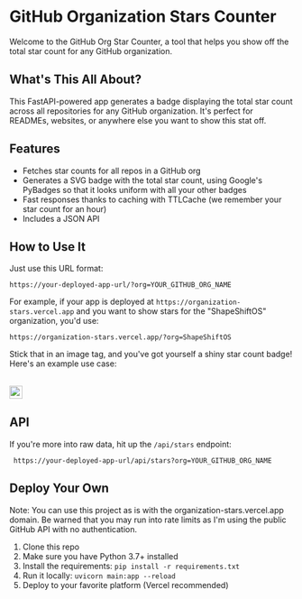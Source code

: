 # GitHub Organization Stars Counter

Welcome to the GitHub Org Star Counter, a tool that helps you show off the total star count for any GitHub organization. 

## What's This All About? 

This FastAPI-powered app generates a badge displaying the total star count across all repositories for any GitHub organization. It's perfect for READMEs, websites, or anywhere else you want to show this stat off.

## Features 

- Fetches star counts for all repos in a GitHub org
- Generates a SVG badge with the total star count, using Google's PyBadges so that it looks uniform with all your other badges
- Fast responses thanks to caching with TTLCache (we remember your star count for an hour)
- Includes a JSON API 

## How to Use It 

Just use this URL format:

` https://your-deployed-app-url/?org=YOUR_GITHUB_ORG_NAME `

For example, if your app is deployed at `https://organization-stars.vercel.app` and you want to show stars for the "ShapeShiftOS" organization, you'd use:

` https://organization-stars.vercel.app/?org=ShapeShiftOS `

Stick that in an image tag, and you've got yourself a shiny star count badge! Here's an example use case:

   <br>
    <img height="22.5em" src="https://organization-stars.vercel.app/?org=ShapeShiftOS" />
   </br>

## API

If you're more into raw data, hit up the `/api/stars` endpoint:

` https://your-deployed-app-url/api/stars?org=YOUR_GITHUB_ORG_NAME`

## Deploy Your Own 
Note: You can use this project as is with the organization-stars.vercel.app domain. Be warned that you may run into rate limits as I'm using the public GitHub API with no authentication.

1. Clone this repo
2. Make sure you have Python 3.7+ installed
3. Install the requirements: `pip install -r requirements.txt`
4. Run it locally: `uvicorn main:app --reload`
5. Deploy to your favorite platform (Vercel recommended)

